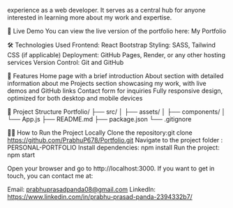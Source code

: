 experience as a web developer. It serves as a central hub for anyone interested in learning more about my work and expertise.

🚀 Live Demo
You can view the live version of the portfolio here: My Portfolio

🛠️ Technologies Used
Frontend: React Bootstrap
Styling: SASS, Tailwind CSS (if applicable)
Deployment: GitHub Pages, Render, or any other hosting services
Version Control: Git and GitHub

📄 Features
Home page with a brief introduction
About section with detailed information about me
Projects section showcasing my work, with live demos and GitHub links
Contact form for inquiries
Fully responsive design, optimized for both desktop and mobile devices

📁 Project Structure
Portfolio/
├── src/
│ ├── assets/
│ ├── components/
│ └── App.js
├── README.md
├── package.json
└── .gitignore

👨‍💻 How to Run the Project Locally
Clone the repository:git clone https://github.com/PrabhuP678/Portfolio.git
Navigate to the project folder : PERSONAL-PORTFOLIO
Install dependencies: npm install
Run the project: npm start

Open your browser and go to http://localhost:3000.
If you want to get in touch, you can contact me at:

Email: prabhuprasadpanda08@gmail.com
LinkedIn: https://www.linkedin.com/in/prabhu-prasad-panda-2394332b7/
